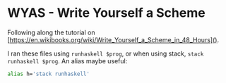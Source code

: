 # WYAS - Write Yourself a Scheme

Following along the tutorial on [https://en.wikibooks.org/wiki/Write_Yourself_a_Scheme_in_48_Hours]().

I ran these files using `runhaskell $prog`, or when using stack, `stack
runhaskell $prog`. An alias maybe useful:

```bash
alias h='stack runhaskell'
```

